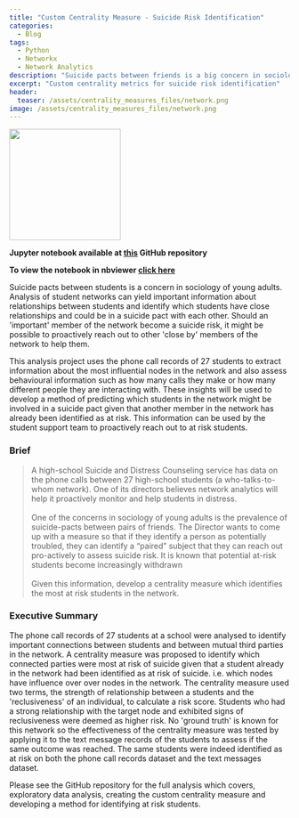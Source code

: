 ```yaml
---
title: "Custom Centrality Measure - Suicide Risk Identification"
categories:
  - Blog
tags:
  - Python
  - Networkx
  - Network Analytics
description: "Suicide pacts between friends is a big concern in sociology of young adults. Can network analytics help identify at risk pairs of students?"
excerpt: "Custom centrality metrics for suicide risk identification"
header:
  teaser: /assets/centrality_measures_files/network.png
image: /assets/centrality_measures_files/network.png
---
```


<img src='{{site.baseurl}}/assets/centrality_measures_files/network.png' style="width:200px;height:200px;">
<br>

**Jupyter notebook available at [this](https://github.com/julian-west/network-centrality-suicide-prevention) GitHub repository**

**To view the notebook in nbviewer [click here](https://nbviewer.jupyter.org/github/julian-west/network-centrality-suicide-prevention/blob/master/Network%20centrality%20measures%20-%20suicide%20risk.ipynb)**

Suicide pacts between students is a concern in sociology of young adults. Analysis of student networks can yield important information about relationships between students and identify which students have close relationships and could be in a suicide pact with each other. Should an 'important' member of the network become a suicide risk, it might be possible to proactively reach out to other 'close by' members of the network to help them.

This analysis project uses the phone call records of 27 students to extract information about the most influential nodes in the network and also assess behavioural information such as how many calls they make or how many different people they are interacting with. These insights will be used to develop a method of predicting which students in the network might be involved in a suicide pact given that another member in the network has already been identified as at risk. This information can be used by the student support team to proactively reach out to at risk students.

### Brief
> A high-school Suicide and Distress Counseling service has data on the phone calls between 27 high-school students (a who-talks-to-whom network). One of its directors believes network analytics will help it proactively monitor and help students in distress.<br><br>
One of the concerns in sociology of young adults is the prevalence of suicide-pacts between pairs of friends. The Director wants to come up with a measure so that if they identify a person as potentially troubled, they can identify a “paired” subject that they can reach out pro-actively to assess suicide risk. It is known that potential at-risk students become increasingly withdrawn<br><br>
Given this information, develop a centrality measure which identifies the most at risk students in the network.

### Executive Summary
The phone call records of 27 students at a school were analysed to identify important connections between students and between mutual third parties in the network. A centrality measure was proposed to identify which connected parties were most at risk of suicide given that a student already in the network had been identified as at risk of suicide. i.e. which nodes have influence over over nodes in the network. The centrality measure used two terms, the strength of relationship between a students and the 'reclusiveness' of an individual, to calculate a risk score. Students who had a strong relationship with the target node and exhibited signs of reclusiveness were deemed as higher risk. No 'ground truth' is known for this network so the effectiveness of the centrality measure was tested by applying it to the text message records of the students to assess if the same outcome was reached. The same students were indeed identified as at risk on both the phone call records dataset and the text messages dataset.


Please see the GitHub repository for the full analysis which covers, exploratory data analysis, creating the custom centrality measure and developing a method for identifying at risk students.

